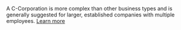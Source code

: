 A C-Corporation is more complex than other business types and is generally suggested for larger, established companies with multiple employees. [Learn more](https://business.nj.gov/pages/c-corporation-c-corp)
